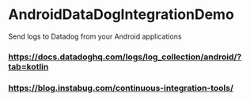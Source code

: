 # AndroidDataDogIntegrationDemo
Send logs to Datadog from your Android applications 


### https://docs.datadoghq.com/logs/log_collection/android/?tab=kotlin
### https://blog.instabug.com/continuous-integration-tools/

